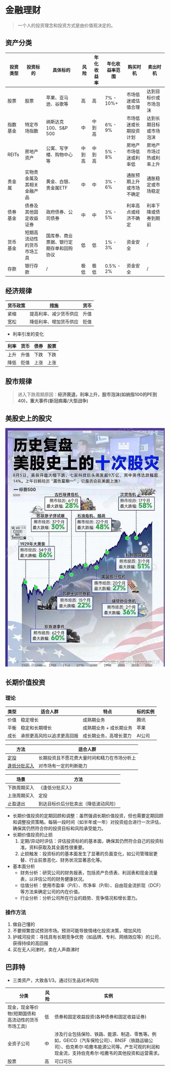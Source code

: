 # 金融理财
> 一个人的投资理念和投资方式是由价值观决定的。

## 资产分类
| 投资类型 | 投资标的 | 具体标的 | 风险 | 年化收益率 | 年化收益率范围 | 购买时机 | 卖出时机 |
| - | - | - | - | - | - | - | - |
| 股票 | 股票 | 苹果、亚马逊、谷歌等 | 高 | 高 | 7% - 10%+ | 市场低迷或估值合理 | 达到目标价或市场泡沫 |
| 指数基金 | 特定市场指数 | 纳斯达克100、S&P 500 | 中 | 中到高 | 6% - 9% | 市场低迷或长期投资计划 | 达到长期目标或市场泡沫 |
| REITs | 房地产资产 | 公寓、写字楼、购物中心等 | 中到高 | 中到高 | 5% - 8% | 房地产市场低迷或利率低 | 房地产市场过热或利率上升 |
| 贵金属 | 实物贵金属及其相关金融产品 | 黄金、白银、贵金属ETF | 中 | 中 | 3% - 6% | 通胀预期上升或市场不确定 | 通胀稳定或市场稳定 |
| 债券基金 | 债券及其他固定收益证券 | 政府债券、公司债券 | 中 | 中 | 3% - 5% | 利率高点或经济不确定 | 利率下降或债券到期前 |
| 货币基金 | 短期高流动性的货币市场工具 | 国库券、商业票据、银行定期存单和回购协议 | 低 | 低 | 1% - 3% | 资金安全 | / |
| 存款 | 银行存款 | / | 极低 | 极低 | 0.5% - 2% | 资金安全 | / |

## 经济规律
| 货币政策 | 措施 | 货币 |
| - | - | - |
| 紧缩 | 提高利率、减少货币供应 | 升值 |
| 宽松 | 降低利率、增加货币供应 | 贬值 |

* 利率引发的变化

| 利率 | 货币 | 债券 | 股票 |
| - | - | - | - |
| 上升 | 升值 | 下跌 | 下跌 |
| 降低 | 贬值 | 上涨 | 上涨 |

## 股市规律
> 进入下跌周期原因：**经济衰退，利率上升，股市泡沫(如纳指100的PE到40)，重大事件(新冠病毒/大型战争)**

## 美股史上的股灾
![](./s/crash.jpeg)

## 长期价值投资
### 理论
| 类型 | 适合人群 | 特点 | 标的实例 |
| - | - | - | - |
| 价值 | 稳定增长 | 成熟期业务 | 腾讯 |
| 平衡 | 稳定和长期增长 | 成熟期业务 + 成长期业务 | 苹果 |
| 成长 | 承担更高风险以追求更高回报 | 成长期业务，高增长潜力 | AI公司 |

| 方法 | 适合人群 |
| - | - |
| [定投](/kb/dca) | 长期投资且不愿花费大量时间和精力在市场分析上 |
| [逢低分批买入](/kb/btd) | 对市场有一定的判断能力 |

| 场景 | 方法 |
| - | - |
| 下跌周期买入 | 《逢低分批买入》 |
| 上涨周期买入 | 定投 |
| 止盈退出 | 到达目标价后分批卖出（降低波动风险） |

* 长期价值投资的定期回顾和调整：虽然强调长期价值投资，但也需要定期回顾和调整投资策略。每隔一段时间（如半年或一年）对投资组合进行一次评估，确保其仍然符合你的投资目标和风险承受能力。
* 长期价值投资的止损
    1. 定期/异动时评估：评估投资标的的基本面，确保其仍然符合自己的投资标准。资料获取及其全面性很重要。
    1. 止损触发：投资标的的基本面发生了显著的负面变化，如公司管理层更替、行业前景恶化、财务状况显著恶化等。
* 基本面分析
    * 财务分析：研究公司的财务报表，包括资产负债表、利润表和现金流量表，以评估公司的财务健康状况。
    * 估值分析：使用市盈率（P/E）、市净率（P/B）、自由现金流折现（DCF）等方法来确定公司的内在价值。
    * 行业分析：分析公司所在行业的趋势、竞争情况和增长潜力。

### 操作方法
1. 做自己懂的
1. 不要频繁尝试预测市场。预测可能导致情绪化投资决策，增加风险
1. 护城河投资：寻找具有长期竞争优势（如品牌、专利、网络效应等）的公司，获得持续的高回报
1. 买在无人问津时，卖在人声鼎沸时

## 巴菲特
* 三类资产，大致各1/3。通过衍生品对冲风险

| 分类 | 风险 | 实例 |
| - | - | - |
| 现金，现金等价物(短期国债和高流动性的货币市场工具) | 低 | 债券和固定收益投资(各种债券和固定收益证券) |
| 全资子公司 | 中 | 涉及行业包括保险、铁路、能源、制造、零售等。例如，GEICO（汽车保险公司）、BNSF（铁路运输公司）、伯克希尔·哈撒韦能源公司等。产生可观的利润和现金流，支持伯克希尔·哈撒韦的其他投资和运营需求。 |
| 股票 | 高 | 可口可乐 |